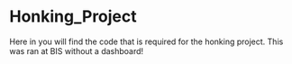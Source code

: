 # Honking_Project
Here in you will find the code that is required for the honking project. This was ran at BIS without a dashboard!
